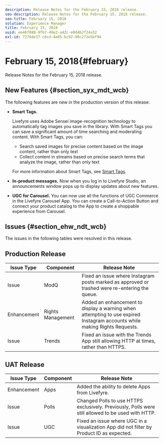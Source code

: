 ```yaml
---
description: Release Notes for the February 15, 2018 release.
seo-description: Release Notes for the February 15, 2018 release.
seo-title: February 15, 2018
solution: Experience Manager
title: February 15, 2018
uuid: ee46f088-9fb7-49e2-a42c-e0d4b2f24a32
exl-id: 7276de37-c8cd-4e85-bc92-90c272e5bf94
---
```

# February 15, 2018{#february}

Release Notes for the February 15, 2018 release.

## New Features {#section_syx_mdt_wcb}

The following features are new in the production version of this release:

* **Smart Tags.**

  Livefyre uses Adobe Sensei image-recognition technology to automatically tag images you save in the library.
  With Smart Tags you can save a significant amount of time searching and moderating content. With Smart Tags, you can:

  * Search saved images for precise content based on the image content, rather than only text
  * Collect content in streams based on precise search terms that analyze the image, rather than only text

  For more information about Smart Tags, see [Smart Tags](/help/using/c-features-livefyre/c-smart-tags/c-smart-tags.md#c_smart_tags).

* **In-product messages.** Now when you log in to Livefyre Studio, an announcements window pops up to display updates about new features. 
* **UGC for Carousel.** You can now use all the functions of UGC Commerce in the Livefyre Carousel App. You can create a Call-to-Action Button and connect your product catalog to the App to create a shoppable experience from Carousel.

## Issues {#section_ehw_ndt_wcb}

The issues in the following tables were resolved in this release.

## Production Release

|  **Issue Type** | **Component** | **Release Note** |
|---|---|---|
|  Issue | ModQ | Fixed an issue where Instagram posts marked as approved or trashed were re-entering the queue. |
|  Enhancement | Rights Management | Added an enhancement to display a warning when attempting to use expired Instagram accounts while making Rights Requests. |
|  Issue | Trends | Fixed an issue with the Trends App still allowing HTTP at times, rather than HTTPS. |

## UAT Release

|  **Issue Type** | **Component** | **Release Note** |
|---|---|---|
|  Enhancement | Apps | Added the ability to delete Apps from Livefyre. |
|  Issue | Polls | Changed Polls to use HTTPS exclusively. Previously, Polls were still allowed to be used with HTTP. |
|  Issue | UGC | Fixed an issue where UGC in a visualization App did not filter by Product ID as expected. |
